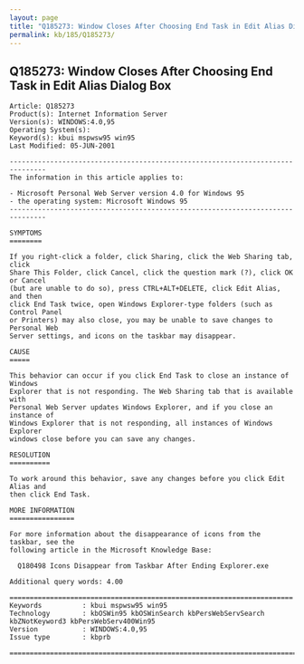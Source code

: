 ```yaml
---
layout: page
title: "Q185273: Window Closes After Choosing End Task in Edit Alias Dialog Box"
permalink: kb/185/Q185273/
---
```


## Q185273: Window Closes After Choosing End Task in Edit Alias Dialog Box

	Article: Q185273
	Product(s): Internet Information Server
	Version(s): WINDOWS:4.0,95
	Operating System(s): 
	Keyword(s): kbui mspwsw95 win95
	Last Modified: 05-JUN-2001
	
	-------------------------------------------------------------------------------
	The information in this article applies to:
	
	- Microsoft Personal Web Server version 4.0 for Windows 95 
	- the operating system: Microsoft Windows 95 
	-------------------------------------------------------------------------------
	
	SYMPTOMS
	========
	
	If you right-click a folder, click Sharing, click the Web Sharing tab, click
	Share This Folder, click Cancel, click the question mark (?), click OK or Cancel
	(but are unable to do so), press CTRL+ALT+DELETE, click Edit Alias, and then
	click End Task twice, open Windows Explorer-type folders (such as Control Panel
	or Printers) may also close, you may be unable to save changes to Personal Web
	Server settings, and icons on the taskbar may disappear.
	
	CAUSE
	=====
	
	This behavior can occur if you click End Task to close an instance of Windows
	Explorer that is not responding. The Web Sharing tab that is available with
	Personal Web Server updates Windows Explorer, and if you close an instance of
	Windows Explorer that is not responding, all instances of Windows Explorer
	windows close before you can save any changes.
	
	RESOLUTION
	==========
	
	To work around this behavior, save any changes before you click Edit Alias and
	then click End Task.
	
	MORE INFORMATION
	================
	
	For more information about the disappearance of icons from the taskbar, see the
	following article in the Microsoft Knowledge Base:
	
	  Q180498 Icons Disappear from Taskbar After Ending Explorer.exe
	
	Additional query words: 4.00
	
	======================================================================
	Keywords          : kbui mspwsw95 win95 
	Technology        : kbOSWin95 kbOSWinSearch kbPersWebServSearch kbZNotKeyword3 kbPersWebServ400Win95
	Version           : WINDOWS:4.0,95
	Issue type        : kbprb
	
	=============================================================================
	
